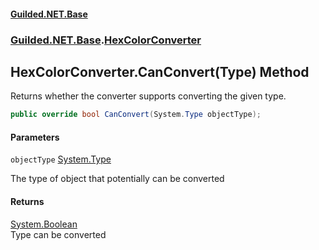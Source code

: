 
#### [Guilded.NET.Base](Guilded_NET_Base 'Guilded.NET.Base')
### [Guilded.NET.Base](Guilded_NET_Base#Guilded_NET_Base 'Guilded.NET.Base').[HexColorConverter](HexColorConverter 'Guilded.NET.Base.HexColorConverter')
## HexColorConverter.CanConvert(Type) Method

Returns whether the converter supports converting the given type.
```csharp
public override bool CanConvert(System.Type objectType);
```

#### Parameters

<a name='Guilded_NET_Base_HexColorConverter_CanConvert(System_Type)_objectType'></a>
`objectType` [System.Type](https://docs.microsoft.com/en-us/dotnet/api/System.Type 'System.Type')

The type of object that potentially can be converted


#### Returns
[System.Boolean](https://docs.microsoft.com/en-us/dotnet/api/System.Boolean 'System.Boolean')  
Type can be converted